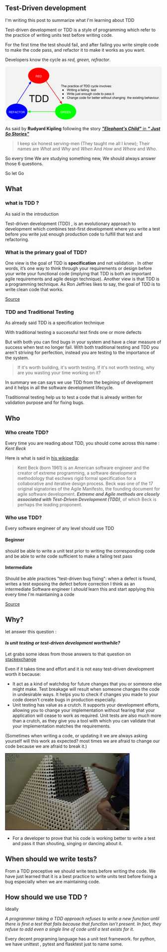 ## Test-Driven development 

I'm writing this post to summarize what I'm learning about TDD

Test-driven development or TDD is a style of programming which refer to the practice of writing units test before writing code.

For the first time the test should fail, and after failing you write simple code to make the code pass, and refactor it to make 
it works as you want.

Developers know the cycle as _red, green, refractor_.

![TDD cycle (SOurce hacker noom)](pictures/TDD.png)

As said by __Rudyard Kipling__ following the story [*__"Elephant's Child"__* in *__" Just So Stories"__*](http://members.optusnet.com.au/charles57/Creative/Techniques/elephants_child.htm)

> I keep six honest serving-men
> (They taught me all I knew);
> Their names are *What* and *Why* and *When*
> And *How* and *Where* and *Who*.

So every time We are studying something new, We should always answer those 6 questions.

So let Go
## What 

### what is TDD ?

As said in the introduction

Test-driven development (TDD) , is an evolutionary approach to development which combines test-first development where you write a test before you write just enough production code to fulfill that test and refactoring.   
### What is the primary goal of TDD?  

One view is the goal of TDD is **specification** and not validation .  In other words, it’s one way to think through your requirements or design before your write your functional code (implying that TDD is both an important agile requirements and agile design technique). Another view is that TDD is a programming technique.  As Ron Jeffries likes to say, the goal of TDD is to write clean code that works.

[Source](http://agiledata.org/essays/tdd.html)

###  TDD and Traditional Testing

As already said TDD is a specification technique 

With traditional testing a successful test finds one or more defects

But with both you can find bugs in your system and  have a clear measure of success when test no longer fail.
With both traditional testing and TDD you aren't striving for perfection, instead you are testing to the importance of the system.

> If it's worth building, it's worth testing.
> If it's not worth testing, why are you wasting your time working on it?

In summary we can says we use TDD from the begining of development and it helps in all the software development lifecycle.

Traditionnal testing help us to test a code that is already written for validation purpose and for fixing bugs.

## Who 

### Who create TDD?

Every time you are reading about TDD, you should come across this name : *Kent Beck*

Here is what is said in [his wikipedia](https://en.wikipedia.org/wiki/Kent_Beck):

> Kent Beck (born 1961) is an American software engineer and the creator of extreme programming,
> a software development methodology that eschews rigid formal specification for a collaborative and iterative design process.
> Beck was one of the 17 original signatories of the Agile Manifesto,
> the founding document for agile software development. 
> *__Extreme and Agile methods are closely associated with Test-Driven Development (TDD)__*, 
> of which Beck is perhaps the leading proponent.

### Who use TDD?

Every software engineer of any level should use TDD 

#### Beginner

should be able to write a unit test prior to writing the corresponding code
and be able to write code sufficient to make a failing test pass
#### Intermediate

Should be able practices "test-driven bug fixing": 
when a defect is found, writes a test exposing the defect before correction
I think as an intermediate Software engineer I *should* learn this and start applying this every time I'm maintaining a code

[Source](https://www.agilealliance.org/glossary/tdd/#q=~(filters~(postType~(~'page~'post~'aa_book~'aa_event_session~'aa_experience_report~'aa_glossary~'aa_research_paper~'aa_video)~tags~(~'tdd))~searchTerm~'~sort~false~sortDirection~'asc~page~1))

## Why?

let answer this question : 

#### *Is unit testing or test-driven development worthwhile?*

Let grabs some ideas from those answers to that question on [stackexchange](https://softwareengineering.stackexchange.com/questions/140156/is-unit-testing-or-test-driven-development-worthwhile) 

Even if it takes time and effort and it is not easy  test-driven development worth it because:

- It act as a kind of watchdog for future changes that you or someone else might make. 
Test breakage will result when someone changes the code in undesirable ways.
It helps you to check if changes you made to your code doesn't create bugs in production especially.
-  Unit testing has value as a crutch. 
It supports your development efforts, 
allowing you to change your implementation without fearing that your application will cease to work as required.
Unit tests are also much more than a crutch,
as they give you a tool with which you can validate that your implementation matches the requirements.

(Sometimes when writing a code, or updating it we are always asking yourself will this work as expected? most times we 
are afraid to change our code because we are afraid to break it.)

![afraid to change code](pictures/domino_fail.gif)

-  For a developer to prove that his code is working better to write a test and pass it than shouting,
singing or dancing about it.

## When should we write tests?

From a TDD preceptive we should write tests before writing the code.
We have just learned that it is a best practice to write units test before fixing a bug especially when we are maintaining code.

## How should we use TDD ?
Ideally 

*A programmer taking a TDD approach refuses to write a new function until there is first a test that fails because that function isn’t present. In fact, they refuse to add even a single line of code until a test exists for it.*

Every decent programing language has a unit test framework.
for python, we have unittest , pytest and flasktest just to name some.
